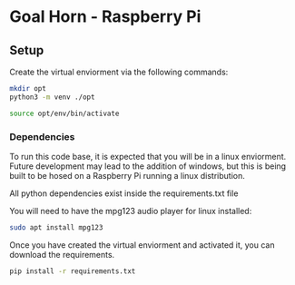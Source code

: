 # Goal Horn - Raspberry Pi

## Setup

Create the virtual enviorment via the following commands:

```bash
mkdir opt
python3 -m venv ./opt
```

```bash
source opt/env/bin/activate
```

### Dependencies

To run this code base, it is expected that you will be in a linux enviorment. Future development may lead to the addition of windows, but this is being built to be hosed on a Raspberry Pi running a linux distribution.

All python dependencies exist inside the requirements.txt file

You will need to have the mpg123 audio player for linux installed:

```bash
sudo apt install mpg123
```

Once you have created the virtual enviorment and activated it, you can download the requirements.

```bash 
pip install -r requirements.txt
```
